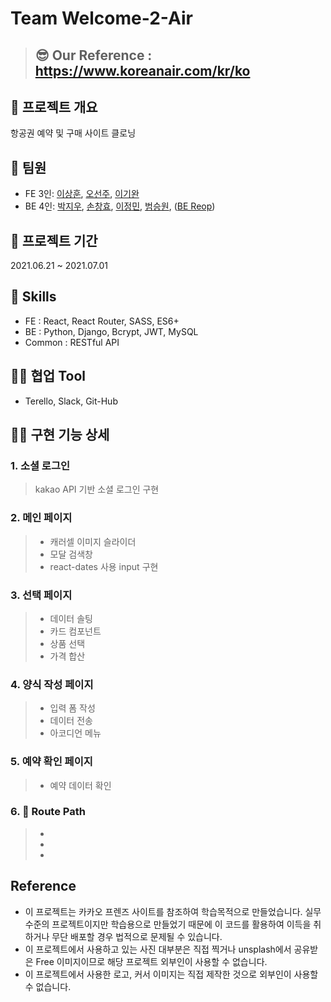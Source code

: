 # Team Welcome-2-Air

> ## 😎 Our Reference : https://www.koreanair.com/kr/ko

## 💬 프로젝트 개요
항공권 예약 및 구매 사이트 클로닝

## 👫 팀원

- FE 3인: [이상훈](), [오선주](), [이기완]()
- BE 4인: [박지우](), [손창효](), [이정민](), [범승원](), ([BE Reop](https://github.com/wecode-bootcamp-korea/21-1st-KaKa0Adult-backend))

## 📅 프로젝트 기간

2021.06.21 ~ 2021.07.01

## 🔧 Skills

- FE : React, React Router, SASS, ES6+
- BE : Python, Django, Bcrypt, JWT, MySQL
- Common : RESTful API

## 🐱‍👤 협업 Tool

- Terello, Slack, Git-Hub


## 👍🏻 구현 기능 상세

### 1. 소셜 로그인

> kakao API 기반 소셜 로그인 구현 

### 2. 메인 페이지 

> - 캐러셀 이미지 슬라이더
> - 모달 검색창
> - react-dates 사용 input 구현

### 3. 선택 페이지

> - 데이터 솔팅
> - 카드 컴포넌트
> - 상품 선택
> - 가격 합산

### 4. 양식 작성 페이지

> - 입력 폼 작성
> - 데이터 전송
> - 아코디언 메뉴

### 5. 예약 확인 페이지

> - 예약 데이터 확인 

### 6. 📎 Route Path

> - 
> -
> -

## Reference

- 이 프로젝트는 카카오 프렌즈 사이트를 참조하여 학습목적으로 만들었습니다. 실무수준의 프로젝트이지만 학습용으로 만들었기 때문에 이 코드를 활용하여 이득을 취하거나 무단 배포할 경우 법적으로 문제될 수 있습니다.
- 이 프로젝트에서 사용하고 있는 사진 대부분은 직접 찍거나 unsplash에서 공유받은 Free 이미지이므로 해당 프로젝트 외부인이 사용할 수 없습니다.
- 이 프로젝트에서 사용한 로고, 커서 이미지는 직접 제작한 것으로 외부인이 사용할 수 없습니다.
